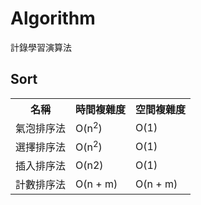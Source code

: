 # Algorithm
計錄學習演算法



## Sort 

<table>
<tr>
    <th>名稱</th>
    <th>時間複雜度</th>
    <th>空間複雜度</th>
</tr>
<tr>
    <td>氣泡排序法</td>
    <td>O(n<sup>2</sup>)</td>
    <td>O(1)</td>
</tr>

<tr>
    <td>選擇排序法</td>
    <td>O(n<sup>2</sup>)</td>
    <td>O(1)</td>
</tr>

<tr>
    <td>插入排序法</td>
    <td>O(n<super>2</super>)</td>
    <td>O(1)</td>
</tr>

<tr>
    <td>計數排序法</td>
    <td>O(n + m)</td>
    <td>O(n + m)</td>
</tr>

</table>